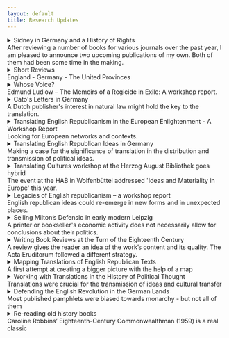 ```yaml
---
layout: default
title: Research Updates
---
```


<!-- Custom style sheet -->
<link rel="stylesheet" type="text/css" href="../style.css">

<details>
  <summary class="postTitle">Sidney in Germany and a History of Rights<br>
    <span class="postSubtitle">After reviewing a number of books for various journals over the past year, I am pleased to announce two upcoming publications of my own. Both of them had been some time in the making. </span>
  </summary>

The first is a chapter on "The reception of Algernon Sidney in the German Enlightenment" which started as a paper for a workshop on Sidney's political thought in Caen. Gilles Olivo (Caen), Christopher Hamel (Rouen) and Tom Ashby (then EUI, now Tokyo) had organised two workshops on Sidney at Rouen and Caen universities in France ahead of the 400th anniversary of the republican's birth in 2023. I attended the Caen workshop in November 2022 which engaged with the longer term impact of Sidney's ideas in England, France and Germany.

My own paper explored the German reception of Sidney's work from the publication of his 1683 Scaffold Speech to the translation of his *Discourses* (1698) at the time of the French Revolution. What is notable about this reception is that Sidney's radical ideas were successively moderated over the course of a century. While the Sidney of the Scaffold speech was still the republican hero and martyr dying for his defence of popular sovereignty, the rule of law and religious liberty, the Sidney of the German *Discourses* seemed like a different man. The two German editions from the 1790s by C.D. Erhard and L.H. Jakob had reframed Sidney’s ideas to counter French Revolutionary radicalism, emphasizing reform within monarchical structures. 

The key question I was asking myself was: Why did German legal scholars in the 1790s feel the need to have not one, but two German editions of Sidney's *Discourses*; and why had the *Discourses* not been translated earlier when it was arguably available and already well known in Germany both in French and in English? Or rather, given it was already well known through its circulation in English and French, why was it still considered necessary to provide a translation at all a century after the work's first publication?

My chapter argues that late eighteenth-century German legal scholars wanted to provide their own translation of Sidney, not simply to widen the audience of the *Discourses* in Germany, but precisely because Sidney had already developed a strong reputation as a radical and revolutionary, not least in neighbouring France. Concerned about his reputation and influence, German moderates therefore offered their own reading of Sidney as a counterbalance in an attempt to limit the damage.

**Political Exile and the Rights of Asylum**

The seecond chapter due out later this year deals with "The Rights of Asylum" in the sixteenth and seventeenth century and will be published as part of volume iii of *The Cambridge History of Rights*, edited by Andrew Fitzmaurice (QMUL) and Rachel Hammersley (Newcastle). This chapter started its life during the Covid-19 pandemic when I had just completed the manuscript of my *Republican Exiles* book and was still living in Berlin. It is therefore much more closely related to the subject matter of my previous monograph than to my current research. Nevertheless, it is another exercise in transnational European history, showing the various entanglements of political actors and their networks.

The chapter traces rights of asylum in early modern Europe. While the term 'refugee' had its origins in the mass exodus of religious fugitives from France in the sixteenth and seventeenth century, my chapter argues that the figure of the political refugee was becoming increasingly more important over the course of the seventeenth century as the English Civil Wars led to various waves of migration - first of royalists, then of republicans - to the Continent and further afield. My chapter also shows that while formal processes and structured provisions for the reception of refugees were few and far between, the seventeenth century played an important role for the development of rights of asylum both in theory and practice as emerging states had to negotiate and define the legal status of those on the move.

**


'The reception of Algernon Sidney in the German Enlightenment', in: Thomas Ashby and Christopher Hamel (eds), *Le Republicanisme d'Algernon Sidney* (Paris: Classiques Garnier, 2025 forthcoming), pp. 261-280.

'The Rights of Asylum', in: Andrew Fitzmaurice and Rachel Hammersley (eds), *The Cambridge History of Rights, Volume III: The Sixteenth and Seventeenth Centuries* (Cambridge: Cambridge University Press, 2025 forhcoming), pp. 558-582. [here](https://www.cambridge.org/core/books/cambridge-history-of-rights/795F8DE1C089E43E0FCCC5E928FCC96A)

25/06/2025

gm

</details>  

<details>
  <summary class="postTitle">Short Reviews<br>
    <span class="postSubtitle">England - Germany - The United Provinces</span>
  </summary>

*Part of the joy of starting a new research project is diving into new literature. As my interests have been shifting slowly from seventeenth-century England to Enlightenment Germany, my reading has become more eclectic, which is reflected in some of the reviews I have written over the course of the year.*

You can follow the link to access the full text:

**‘Markku Peltonen, The Political Thought of the English Free State, 1649-1653 (Cambridge: Cambridge University Press, 2023), 270pp. £75.00 (hardback) ISBN: 9781009212045’, History of Political Thought, 45:1 (2024), pp. 200-203.**
You can find the full text [here](https://www.ingentaconnect.com/contentone/imp/hpt/2024/00000045/00000001/art00008) 

‘Markku Peltonen’s starting point […] is the relative neglect of the ideas of the period from the regicide of Charles I to Oliver Cromwell’s expulsion of the Rump Parliament. It was during this time that England’s rulers abolished the office of kingship and the House of Lords and turned England into a ‘Commonwealth and Free State’. The prevailing historiography, Peltonen contends, has focused too much on the de-facto-arguments raised during the Engagement controversy in defence of the non-monarchical state which had emerged from the fallout of the Civil Wars, and not enough on contemporary anti-monarchism or even principled defences of the new republic for its own sake. Peltonen here refers to earlier scholars such as Perez Zagorin or Margaret Judson. His main target, however, is the highly influential work of Blair Worden, who has defined English republicanism largely as a post-facto phenomenon, arguing that the victorious Parliamentarians had first cut off the King’s head and only started to think about the precise form of the country’s government afterwards. In this line of thought, the new kingless state was generally not considered too popular, while any meaningful republican theories only emerged much later in response to the government of the Rump rather than in unison with it. 

Peltonen, in contrast, shows that already ‘in the early days of the free state… tremendous enthusiasm was both felt and shown for its establishment’, that ‘pamphleteers enthusiastically welcomed the establishment of the free state’ and ‘were ready to rush to its defence.’ (p. 3) His book ‘thus offers a reassessment of the political thought of the English free state and maps the terrain of what it was possible to think.’ (p. 3) In doing so, Peltonen ‘examines several central themes or dimensions of the political theory of the free state’. (p. 4) These include, for instance, the claim that the people were the ultimate source of all political power and that they had the right to change their government as they saw fit. […]’

**
 
**‘The hidden origins of the German Enlightenment. By Martin Mulsow (trans. H.C. Erik Midelfort). Pp. viii + 403 incl. 7 figs. Cambridge: Cambridge University Press, 2023. £100.00. 978 1 009 24115 1’, The Journal of Ecclesiastical History, 75:3 (2024), pp. 597-599.**
You can find the full text [here](https://www.cambridge.org/core/journals/journal-of-ecclesiastical-history/article/hidden-origins-of-the-german-enlightenment-by-martin-mulsow-trans-h-c-erik-midelfort-ideas-in-context-pp-viii-403-incl-7-figs-cambridgenew-york-cambridge-university-press-2023-100-978-1-009-24115-1/3E85613342377FE58DEB6E75E3A318E0) 

‘[This] is the second part of Martin Mulsow’s influential study Radikale Frühaufklärung in Deutschland, 1680-1720, 2 vols (Wallstein, 2018) in an English translation by H.C. Erik Midelford. Following on from Enlightenment Underground: Radical Germany, 1680-1720 (University of Virginia Press, 2015), Mulsow continues his exploration of heterodox ideas and their circulation in the German lands around the turn of the eighteenth century challenging and revising the long-established view of the German Enlightenment as a fundamentally moderate and cautious affair.

The book’s seven chapters are devoted to various scholarly discourses about the mortality of the soul, idolatry, atheism, natural law, Socinianism and the humanity of Moses and Jesus as founders of religion which frequently transgressed the boundaries of what could be said with impunity at the time, yet rarely had serious consequences for their proponents who developed their own strategies for avoiding the authorities. Among those strategies were the circulation of texts in manuscript or clandestine publications which could not be traced back to their sources because they appeared anonymously, were published abroad – mostly in the Netherlands - under false imprints or without any imprint at all. Others might involve presenting dangerous teachings in the form of “paradoxes” which juxtaposed opposing doctrines and leaving the reader or listener to derive their own conclusions or to “exercise a learned ignorance” or “docta ignorantia”. (pp. 258-9)

Each chapter follows the ideas to the environments from which they arose and in which they were discussed, leading the reader to the protestant university towns of central Germany, such as Halle, Jena, Helmstedt and Leipzig, to Frankfurt on the Oder, and to the eastern periphery of the country, where the control of the authorities could barely reach. As Mulsow emphasises, the bigger picture he draws thus goes beyond Halle as the centre of the German Enlightenment with Christian Thomasius as its protagonist, to include “a multitude of less well-known thinkers from various and unexpected locations in Germany” (p. 328), while also showing the “Europe-wide entanglements’ (p. 338) of these scholars.’

**

**‘David de Boer, The Early Modern Dutch Press in an Age of Religious Persecution: The Making of Humanitarianism (Oxford: Oxford University Press, 2023, 224pp, ISBN: 9780198876809)’, BMGN – Low Countries Historical Review, 140 (2025), Open Access.**
You can download a PDF [here](https://bmgn-lchr.nl/article/view/22325)

‘This book […] is a contribution to the growing literature on religious persecution and migration in early modern Europe […]. Unlike its predecessors, however, De Boer’s book does not focus so much on the refugees themselves, but on the way in which a relatively free Dutch press was employed by persecuted “religious minorities and their advocates” [across Europe] to appeal to a wider public in an attempt “to raise transnational solidarity” and, at times, to get foreign governments to intervene on their behalf (3). In doing so, De Boer argues, writers used an “inclusive language of compassion” which went beyond mere support for their own “oppressed brethren in the faith” (8), but instead employed a universalism which stressed the “common humanity” (5) of all victims of persecution.
  
In five chronological chapters the book covers a period from the mid-seventeenth to the mid-eighteenth century, addressing concrete events or instances of persecution and their media response, with each example adding to the argument in different ways: the massacre of the Waldensians in Piedmont in 1655 (Chapter 1), the persecution of the Huguenots in France both before (Chapter 2) and after the Revocation of the Edict of Nantes in 1685 (Chapter 3), the so-called War of the Camisards in Cévennes (Chapter 4), and finally the so-called Bloodbath of Torún and the expulsion of the Jews from Prague in 1754 (Chapter 5). 

De Boer’s argument is ambitious attempting to construct a bridge between an age of persecution and an age of Enlightenment in which confessional conflicts were still present and clearly visible, but in which it became possible also for those advocating compassion to draw on more universal arguments for reason, justice, humanity and the rule of law which transcended their own confessional identities.’

12/11/2024, updated 27/02/2025

gm

</details>  

<details>
  <summary class="postTitle">Whose Voice?<br>
    <span class="postSubtitle">Edmund Ludlow – The Memoirs of a Regicide in Exile: A workshop report.</span>
  </summary>

*The text known as The Memoirs of Edmund Ludlow was long considered an authentic account of the English Revolution - until Blair Worden discovered Ludlow’s manuscript and recovered the regicide’s real voice. At a workshop in Newcastle we discussed the feasibility of a complete edition of this manuscript.*

The ‘Voyce from the Watch Tower’ is a fascinating text with many layers – a text the republican Edmund Ludlow (1617-1692) wrote during his time abroad in Switzerland after the Restoration of the Stuart monarchy in England when he and his fellow regicides had to flee the country to save their lives. 

A first edition of Ludlow’s text was published in 1698-99 as *The Memoirs of Edmund Ludlow* with a false Vevey imprint, and other editions followed before Charles Harding Firth in the late 19th century brought out his modern edition which has been used widely as a source for the history of the English Civil War and its aftermath.

Firth was for a long time the authoritative text of Ludlow until Blair Worden in the 1970s discovered the manuscript – or what has survived of it - and with his selective Camden edition of 1978 drew our attention to the fact that the published text which had become known as the ‘*Memoirs*’ was not quite what we thought it was. 

At a workshop taking place at Newcastle University and online on 2 July we had the chance to hear Blair talk about his spectacular discovery and the way in which it has changed our perception of Ludlow. We also discussed the possibility of producing a complete edition of the surviving part of the manuscript which Rachel Hammersley, Vivienne Larminie and I have been hoping to do for some time.

**Original text heavily edited for publication**

Much of the original text, Worden found, had been rather significantly streamlined and reshaped, or ‘polited’, by its first editor John Toland (1670-1722) to fit a late seventeenth-century Whig agenda which employed a mid-century republican for the argument against standing armies. 

What lay underneath was a much less structured manuscript steeped in a puritan millenarian language depicting the English regicides as persecuted witnesses of Christ in a struggle for true religion. The real Ludlow was a radical who objected to monarchy on religious grounds and whose politics were subject to and guided by his faith.

Not even the title ‘Memoirs’ was Ludlow’s own, nor would the term have been used by his contemporaries. The genre was more commonly referred to as ‘life writing’, while Ludlow himself had chosen the title ‘A Voyce from the Watch Tower’ for his work. 

**Ludlow drawing on the Old Testament**

This is likely a reference to the Old Testament Book of Isaiah, 21: 8 (chapter 21, verse 8), where it says, ‘My lord, I stand continually upon the watch tower in the daytime, and I am set in my ward whole nights’; or to the Book of Habakkuk, 2.1: ‘I will stand upon my watch, and set me upon the tower, and will look and see what he would say unto me, and what I shall answer to him that rebuketh me.’ (Geneva Bible). 

Both emphasize the necessity of the faithful to be prepared for the coming of the Lord – a central theme of Ludlow’s life writing. Or, as Ludlow put it, ‘being on our Watch Tower, and living by faith, we may see our duty so plainly, that when the Lord’s tyme is come we may up and be doing, and the Lord may appear to be with us and to owne us’. 

He saw himself very much as the watchman waiting for signs from God ‘to know when to goe forward and when to stand still, that by making hast we may not strengthen the hand of the enemy, nor by standing still neglect the opportunity he puts in our hands’. 

Whatever we want to call Ludlow’s MS, it mixes the past and the present, the personal and the political. It relates personal experience to wider historical events and shows the individual, Ludlow, interacting with his surroundings. 

**Ludlow as a European**

I very much agree with Worden’s view of Ludlow. But what fascinates me the most about this English regicide is his period in Swiss exile because it shows so clearly the many ways in which English puritans and republicans were connected to continental European protestants like Huguenots, Pietists and Labadists and how these transnational networks helped them to survive when they had to flee England after the Restoration. 

My fascination is shared by Vivienne, who works on Anglo-Swiss relations and Huguenot history among others and outlined some of the connections forged by Ludlow with Switzerland via his radical religious circles in England, including the French congregation in Westminster. It was primarily those connections that facilitated Ludlow’s exile first in Geneva and later in Lausanne and Vevey in the Pays de Vaud.

Jason Peacey’s paper meanwhile focused on the regicides who had fled to the United Provinces and who were likewise protected primarily as religious refugees. However, Jason also highlighted the difficulties the exiles faced in the United Provinces because the English government was keen to see them extradited and the Dutch authorities were theoretically obliged to follow suit under the terms of the Treaty of Breda (1667) which had concluded the Second Anglo-Dutch War.

**Versions of Ludlow’s text and intertextuality**

Ted Vallance’s paper returned to the text itself – in particular the differences between Ludlow’s manuscript and Toland’s edition of it. While in Ludlow’s ‘Voyce’, the English regicides executed in 1660 had died like ‘martyrs’, he argued, in the Memoirs they died like ‘Romans’. On the regicide itself, however, Toland might not have followed Ludlow’s original account at all but instead invented his own version of events.

Another rather creative rendering was the adaptation of the 1698/99 Memoirs by the French historian François Guizot, as Claire Gheeraert-Graffeuille showed. Guizot’s text was also significant because he used his translation as the basis for his history of the English Revolution which was in turn translated into English in 1851.

The final paper by Verônica Calsoni Lima then turned to Ludlow’s own sources and his 1663 publication of the French translation of the regicides’ Speeches and Prayers (1660). Ludlow complains in the ‘Voyce’ that the Yverdon printer who was commissioned to produce the pamphlet had added material from various gazettes without his consent. 

However, Verônica showed that Ludlow likely used the very same sources for his own account of the regicides John Barkstead, Miles Corbet and John Okey and for the trial of Henry Vane – all of which originated with an underground network of radical confederates in London, including Thomas Brewster and Giles Calvert.

**What next?**

The workshop, I think, gave a good flavour of the richness of Ludlow’s text and the many ways in which it can be read – as a history of the English Civil War, an example of life writing, and a narrative of persecution and exile which connects the British Isles and continental Europe in more ways than one.

The participants very much agreed that a complete edition of the manuscript would be desirable, but much of the discussion hinged on whether such an edition should be digital or printed and what level of annotation might be required to follow not only Ludlow’s English Civil War trajectory but also enable us to locate him in his wider European context. 

One way of connecting to this context was presented by Ina Habermann from the University of Basel with her SwissBritNew project which focuses on Anglo-Swiss relations in the seventeenth and eighteenth century and which might be able to accommodate Ludlow’s ‘Voyce’ as well. 

The workshop clearly got us all thinking – so watch this space!

gm

05/07/2024

</details>

<details>
  <summary class="postTitle">Cato's Letters in Germany<br>
    <span class="postSubtitle">A Dutch publisher's interest in natural law might hold the key to the translation.</span>
  </summary>

For the past couple of months I have been working on the German translation of *Cato’s Letters* into German. The Letters, written by the radical Whig journalists John Trenchard and Thomas Gordon, had initially appeared as columns in the *London Journal* and in the *British Journal* in response to the South Sea Bubble of 1720 – the crisis of the British South Sea Company which had triggered the first global financial crisis and ruined many investors. Trenchard and Gordon used the pseudonym of Cato, an enemy of the tyrant Julius Caesar, to criticise government ministers for their role in the crisis. As time went on, however, the two continued their popular column to attack political corruption more broadly, while also promoting their own version of a virtuous liberal republicanism or ‘monarchical republic’.

The letters were intended early on to provide more general lessons in good governance. So it is hardly surprising that they were subsequently gathered together and published in book form. The first complete edition of letters was published in London in 1723-24, with at least another five English editions to follow. The first complete continental edition I managed to locate was a Dutch version published by Johannes Halfman in Alkmaar in 1752-54, quickly followed by a German edition in 1756-57.

**English - Dutch - German**

The trajectory was by no means unusual. Many English texts found their way into Germany via the Netherlands during the eighteenth century, both because the Netherlands remained Europe’s major publishing hub, but also because Dutch and German were easily mutually understandable and it was often easier for a German native speaker to translate a work from the Dutch than from the English, or at least to draw on the Dutch text for help, even if the original English text was used.

The translation was initiated by a Leiden-based Dutch bookseller who himself was an interesting transnational figure: Elie Luzac (1721-1791) was the descendant of Huguenot refugees and had just been appointed as the university bookseller in the German city of Göttingen. He commissioned the Leipzig theology professor Johann Gottfried Gellius (1732-1781) for the task and published the four-volume edition in collaboration with the Leipzig publishing house of Breitkopf and Son because he did not have his own printing press in Germany.

**The key might be in natural law**

It is not obvious however why Luzac would have embarked on this costly undertaking. Trenchard and Gordon were not (yet) widely known in Germany, and we can hardly claim that there was an obvious demand for their work to be published. It is more likely that it was a pet project for Luzac who was also a jurist and political author in his own right and might have seen something in *Cato’s Letters* he considered worth sharing with the world. One of the key indicators might have been his lifelong interest in natural law and constitutional government. He clearly had an interest in the political thought of John Locke as well as in the natural law thinking of Christian Wolff, and he might have thought the *Letters* would speak to a German audience.

At first sight, it would seem that Luzac was wrong. The critics were rather harsh on the translation. While Trenchard and Gordon’s ideas about civil and religious liberty, political virtue and free speech might have been useful and praiseworthy, they were only true for England, but could hardly be applied to Germany, they argued. Most critics might have found some useful lessons in them, but none of them could muster quite as much enthusiasm for Cato as the anglophile Johann Christoph Gottsched (1700-1766), who praised the *Letters* for what they might teach political decisionmakers in the German lands. Only much later, it seems, were *Cato’s Letters* fully appreciated in Germany. But you will hear more about this from me anon.

gm

24/01/2024

</details>

<details>
  <summary class="postTitle">Translating English Republicanism in the European Enlightenment - A Workshop Report <br>
    <span class="postSubtitle">Looking for European networks and contexts.</span>
  </summary>

While the focus of my current research is broadly on the reception of political thought from the English republican and Commonwealth tradition in Germany, it is clear that this research only makes sense in a wider European context, not least because the German reception depended on what was going on elsewhere. Since only few Germans were able to access and read English texts in the original, most readers would have gained their knowledge of English republican ideas either via translations or via reviews in learned journals. Other forms of second- or third-hand reception might have involved encyclopaedia entries or footnote references and annotations in historical, legal or political works or even references in drama and fictional literature. In any case, the paths by which English republican ideas reached different audiences across Europe was anything but direct. They involved a variety of acts of translation and mediation across a number of different languages in a variety of contexts. The participants of my recent workshop, ‘Translating English Republicanism in the European Enlightenment’, at Newcastle University on 22 June grappled with some of these processes in their papers.

As I have indicated in previous blog posts, the translation of English republican works from the Civil War period and its aftermath was slow and patchy, not least because of the radical content of works by John Milton, Marchamont Nedham, James Harrington, Edmund Ludlow and Algernon Sidney. While Milton’s De Populo Anglicano Defensio (1651), published in justification of the regicide, was widely available in Latin, the first full published German translation of any of his political works was the 1851 edition of his Areopagitica published by Richard Roepell in Berlin. Nedham’s True State of the Case of the Commonwealth (1653) was published in German translation in the Old Swiss Confederacy in 1657, while Ludlow initiated a French translation of the regicides’ Speeches and Prayers (1660) into French published in 1663 before a first German translation appeared in Frankfurt a year later. Sidney’s posthumously published Discourses concerning Government (1698) meanwhile first appeared in German almost a century after its first publication.

**Locke in Germany**

Compared to that, John Locke’s Two Treatises of Government (1689) fared better, with the first German edition coming out barely thirty years after its original publication. The composite title of the German edition, Le gouvernement civil, Oder die Kunst, wohl zu regieren (1718) shows the path the work had taken via France. The first part of the title reflects the fact that French was still the European lingua franca, as Felix Waldmann pointed out in his presentation, while the author also featured on its title page as ‘Jean Lock’. The fact that only the second of the Two Treatises was published, however, might also be witness to the fact that the translator or the publisher saw the text as relevant beyond England, as Waldmann noted. By dropping Locke’s entire refutation of Sir Robert Filmer’s Patriarcha, the text became detached from its narrow English context, with its original purpose no longer obvious. Its concerns also shifted in the German translation with a certain hesitancy to invoke resistance to the ruler on religious grounds.

**Paine in France and Germany**

While the translation of Locke’s Two Treatises facilitated an abstraction and generalization of his ideas, Thomas Paine’s Rights of Man (1791), some seven decades later, was translated with a rather concrete purpose in mind – to promote the ideas of the French Revolution and bring republicanism to Germany. The translation, published in Berlin as Die Rechte des Menschen (1792), had been initiated by George Forster, although the actual work was done by his collaborator Meta Forkel who had a track record of radical translations and was arrested and temporarily imprisoned for her connection to members of the Jacobin Club in Mainz. In Forkel’s letters to the publisher Voß, we can see that the translation of Paine was a matter close to her heart and a work of conviction, as Elias Buchetmann showed in his presentation. On top of a faithful translation of the original text, the German edition also offered an original preface to the text by Forster as well as a translation of the French Constitution of 1791. The preface made the work acceptable to a German audience, while the work as a whole also offered moderate criticism of German politics and the constitution.

While Paine’s work was embraced by radicals in Germany, however, the political agitator himself missed his opportunity to generate any real political change, Thomas Munck suggested in his paper on ‘Paine in France’. For, ironically, Paine’s lack of French meant that he was not able to fully participate in the Convention of which he was a member. The Convention was a serious location for political debate, Munck argued, while Paine himself hardly ever spoke. So Paine might have been ‘wasting his time in Paris’. Munck also questioned the impact of his work, as only relatively few editions and reprints of Paine’s Rights of Man existed or have survived, while also pointing out that readers get little sense of what Paine might have meant by ‘republican’ or how he imagined a republic could work.

**The Importance of Networks**

Both Ariel Hessayon and Ann Thomson meanwhile highlighted the importance of networks for the translation and distribution of republican and heterodox works in England and on the Continent. Hessayon in particular emphasized the reciprocity and exchange of ideas across borders, as translations travelled in both directions with works from the Continent reaching England through radical networks, in particular during the English Civil War period, while English republican works were also translated into a number of European languages. As a case study, Hessayon used a manuscript translation into Dutch of The New Law of Righteousness (1649) by the Digger leader Gerrard Winstanley which he located in the library catalogue of Petrus Serrarius (1600-1669), a minister and multi-lingual son of a Walloon merchant. Given that Serrarius owned other works by Winstanley and might have sympathized with his ideas, Hessayon thinks it is likely that Serrarius himself was the translator, while the Quaker Benjamin Furly (1636-1714) could be another likely candidate. The intended audience for ‘Nieuwe Wet der Gerechtigheyt’, meanwhile, remains unclear, nor do we know whether it would have circulated through scribal publication or was intended for print.

Thomson’s talk meanwhile focused on Huguenot publishing networks whose focus was on religion. However, Thomson warned against seeing Huguenots as a homogenous group or making assumptions about their aims. While Huguenots authors and publishers might have shared a criticism of priestcraft, of Catholics, of Anglicans and even of Presbyterians, the extent of their heterodoxy or irreligion was not always obvious. The scholar, translator and mediator Pierre Des Maizeaux, who modelled himself on Pierre Bayle and whose correspondence is a key source on Huguenot networks, for instance, might have been a Deist, although the evidence is inconclusive. He was, however, interested in promoting toleration as well as a more open Christianity in general, including the work of the eirenicist and anti-dogmatic Church of England theologian William Chillingworth.

**Radical Whigs**

My own paper too dealt with the work of a Huguenot publisher, Elie Luzac, who commissioned a translation of John Trenchard and Thomas Gordon’s Cato’s Letters (1723/4) into German. Known as a jurist and conservative enlightened thinker in his own right, Luzac’s motivation might have been an admiration of the English constitution, while reviewers and critics of the translation by the theologian Johann Gottfried Gellius asked themselves to what extent such a work might have been applicable to a German constitutional context at all. The general consensus was that Cato’s ideas about natural law, political liberty and government accountability might have been alien to Germans and disagreed with German legal principles, but that more general lessons could still be learnt from the Letters. Only one reviewer, likely Johann Christoph Gottsched, meanwhile saw more in the work of Trenchard and Gordon, convinced that the constitutions of Britain and Germany resembled each other more closely than most critics were willing to acknowledge and that any pretences to absolute rule by the emperor or the princes were therefore invalid.

![Title page of Cato's Letters in German](../assets/Catos_Briefe_copy.jpg)

Staying with the theme of radical Whig or Commonwealth authors, Christopher Hamel focused on a review of Thomas Gordon’s Political Discourses on Tacitus in the Bibliothèque Britannique (1733) and the spread of English republican ideas in eighteenth-century France, countering the assumption that a genuine republican discourse only arrived in France with the Revolution in the last decade of the century. Hamel’s emphasis was in particular on concepts of natural and individual rights, ‘which are usually, but wrongly, associated exclusively with liberalism’, but could already be found in English republican thought from the Civil War, not least in the thought of Milton and Sidney, as well as in later authors such as Trenchard and Gordon. While the reviewer in the Bibliothèque Britannique discussed rather radical ideas on political liberty and resistance to established authority, however, the review genre and the neutrality policy of the journal allowed him to absolve himself of any political partisanship. 

**Sidney and Harrington in Italy and France**

Tom Ashby discussed the reception of Algernon Sidney’s Discourses in Italy, highlighting the fact that the work was translated into Italian relatively late. First published in English in 1698 and translated into French soon after in 1702, a full Italian version of the text was not published until 1962, when Sidney’s ideas benefited from a post-WW2 resurgence of interest in English republicanism. However, Sidney’s ideas were known second hand, for instance through Jean Barbeyrac’s French translation of Samuel Pufendorf’s De jure naturae et gentium (1672) which has extensive footnote references to Sidney. The work was later also translated into Italian by Giambattista Almici, who reproduced both Barbeyrac’s and Pufendorf’s footnotes. Through publications like these, Sidney entered into the canon of natural law and often came to be grouped with thinkers such as Jean Jacques Rousseau and to a lesser extent with Locke. In fact, for a long time, Sidney was more prominent in natural law literature than the latter.

Like Sidney’s work in Italy, James Harrington’s work was known in France long before a full translation of any of his writings became available, as Myriam-Isabelle Ducrocq showed in here concluding paper on ‘The journey of Harrington’s ideas in eighteenth-century France’. Echoing the observations of several of the other speakers, Ducrocq highlighted the crucial importance both of review journals and of the partial translations of texts which could sometimes be found in them. Notably, she mentioned Jacques Bernard, who first adapted Harrington’s ideas for a French audience in the Nouvelles de la République des Lettres at the turn of the eighteenth century. Harrington’s ideas, meanwhile, could also be found in French translations of David Hume’s Essays in the 1750s and 1760s. While Harrington’s works were not translated until the French Revolution, they had been known in France long before. 

Overall, I think the workshop demonstrated once again how crucial translations were for the transmission of ideas in early modern and Enlightenment Europe and that the study of translation deserves a more prominent place both in the History of Scholarship and in Intellectual History more broadly.

29/06/2023

gm
  
</details>

<details>
  <summary class="postTitle">Translating English Republican Ideas in Germany <br>
    <span class="postSubtitle">Making a case for the significance of translation in the distribution and transmission of political ideas.</span>
  </summary>
  
As I am returning to my research project after a pandemic-induced break, it is time to renew my case for the significance of translation in the distribution and transmission of political ideas in early modern and Enlightenment Europe. I will do so with some notes I made for my paper at this year’s ISIH conference in Venice. 

The translation history of English republican works and ideas in Germany, as we know by now, is far from straightforward. While the legacy of English republicanism in the British colonies in America and its traces in the Declaration of Independence and in the American Constitution have been relatively well explored, and significant work has also been done on the reception of English and American ideas in the context of the French Revolution, the impact of English republican thought in Germany has been comparatively neglected. This is at least partly due to the assumption that Germany went down a separate path, or *Sonderweg* - often used to explain the rise of national socialism in the twentieth century - which sees the Enlightenment in Germany as largely unpolitical and the country lacking the degree of civic consciousness that characterized early modern England or France.

Germany never had a comparable Revolution to remove monarchical and feudal structures – despite the wave of liberal and democratic movements before 1848 - and found its national unity and identity relatively late. And when it did, it was largely in reaction to events in France and to the Napoleonic wars that followed the Revolution. Germany could thus be seen as rather conservative and anti-revolutionary with an intellectual culture that rejected radical political and constitutional change. If political thinkers praised England it was usually for the Glorious Revolution of 1689 to promote moderate reform over the radical destruction and renewal seen in late eighteenth-century France.

The moderate and conservative nature of the German Enlightenment, however, has more recently been questioned by scholars such as Martin Mulsow, who has detected an underlying radicalism among German intellectuals, in particular through the engagement with heterodox religious views which had been circulating among groups of radical thinkers, in particular English republicans and French Huguenots, in the Netherlands and travelled from there into the protestant North of Germany. Nevertheless, Mulsow does not think that the political ideas of those radical circles, notably English republican ideas, had any impact in Germany, while Diethelm Klippel has stated his surprise at the fact that eighteenth-century German readers should have been at all familiar with an English republican author like Algernon Sidney, who was translated into German in the wake of the French Revolution. But English republican authors might have been less obscure in Germany than we think.

**Translations and known editions** 

Between the mid-seventeenth and the late eighteenth century, we find, for instance, German-language translations of Marchamont Nedham’s *A true state of the case of the Commonwealth of England stated* (1654/1657), of Algernon Sidney’s *Very copy of a paper delivered to the sheriffs, upon the scaffold on Tower-hill* (1683/4) and of his *Discourses concerning government* (1698/1793), of Robert Molesworth’s *Account of Denmark* (1694/5), of John Toland’s *Anglia Libera* (1701), of John Locke’s *Second Treatise of Government* (1690/1718) and of Catharine Macaulay’s *History of England* (1763/1779). Some of these works, such as the translations of Sidney’s *Last Paper* and Molesworth’s *Account of Denmark* were published either under a false imprint or without publication details altogether.

**Works circulating in other languages**

Not all works had to be translated. Milton’s *Defensio de Populo Anglicano* (1651), for instance, had been purposefully circulated on the Continent in Latin to justify the regicide and the establishment of the English Commonwealth to a wider European audience. Some English republican works also circulated in Dutch (such as Sidney’s Scaffold Paper) or in French (such as Edmund Ludlow’s *Memoirs* (1699) and Sidney’s *Discourses* (1702)), and German translations might have been made via those bridging languages. The reception history of English republican ideas in Germany was therefore a multilingual one, influenced by the country’s geographical location in Central Europe, the variety of languages spoken and understood, and the workings of the European book trade with notable publishing centres in the nearby Netherlands. Despite those examples of works circulating in Germany, full translations of English republican texts into German were indeed few and far between, which is among others due to censorship legislation which prohibited the production, dissemination and consumption of works which could either upset the religious equilibrium or destabilise the political order. 

Nevertheless, from the later seventeenth-century onwards, educated German readers could learn about English republican authors and their ideas of popular sovereignty, the rule of law and religious liberty also through learned journals which provided reviews that often were little more than summary translations of the works discussed, and sometimes also translated extracts of those works verbatim. These summary translations and partial translations not only introduced English republican authors to a German audience, but also shaped their reputation and their legacy to a significant extent. One of the period’s most influential scholarly journals publishing such summary translations was the Latin *Acta Eruditorum*, which I have discussed here before.

**English republican works in the Acta Eruditorum** 

The *Acta*, edited by Otto Mencke in Leipzig from 1682 and published in Latin for a European audience, was the first comprehensive review journal on German territory covering a wide range of disciplines. While professing to focus primarily on natural philosophy, the journal, published in a traditionally protestant part of Germany, also had a special interest in theology, usually representing an orthodox Lutheran point of view. Trailing through the late seventeenth and early eighteenth-century volumes of the *Acta* to see how English republican and Commonwealth authors might have been read in Germany, we find summary reviews of the works of John Milton, James Harrington, Edmund Ludlow, Algernon Sidney, John Locke, Walter Moyle and of John Toland himself. Not all of those works were political in the narrow sense. They included Milton’s *Poetical Works*, while the original tracts by Locke and Toland for the most part belonged to the debate about the Trinity and rational religion raging at the turn of the eighteenth century and beyond. 

![Title page of the Acta Eruditorum](../assets/Title_Acta_Eruditorum.png)
  
The reception of English republican ideas went hand in hand with this religious debate and was at times overshadowed by it, but it might also help to explain how and why English republican works were read in Germany in the first place. The works we find reviewed here were fairly radical to say the least. They were written by regicides, defenders of the regicide, promoters of rebellion against unjust rulers as well as authors questioning traditional Christian teaching.

Yet, there was very little critical commentary on any work. This was due both to the *Acta*’s editorial policy, which was very cautious about religious tracts and explicitly excluded works ‘which attempted to undermine established authority’ and, I suspect, to the contemporary censorship legislation which would have influenced this policy. The *Acta*’s policy of neutrality was also intended to avoid scholarly disputes being fought out within its reviews. Its purpose was first of all to acquaint a broad scholarly audience of the content of recently published books from across Europe. Hence, the journal’s reviewers produced – often rather lengthy – summaries of the works they had been sent.

In their contributions we can see how reviewers for the *Acta* navigated their way carefully between moderate and radical ideas, presenting themselves as moderate on the surface while still reviewing, and in part reproducing, translating and paraphrasing, radical texts. Politically sensitive texts were thus reviewed with a critical distance, but they were still being reviewed and their ideas repeated and reproduced in the process. Thus, what Martin Mulsow has observed with regard to religious ideas might also hold true to some extent for political ideas: among the visible layer of moderate Enlightenment, there was always potential for more radical thought just below the surface.

**The Reviews**

Notably, among the English republican and Commonwealth works reviewed in the *Acta* around the turn of the eighteenth century were three works originally edited or re-edited by Irish Whig and freethinker John Toland in collaboration with the English bookseller John Darby. These were Ludlow’s *Memoirs* (1699), the *Works* (1701) of James Harrington, and Sidney’s *Discourses* (1702). Two of them, the *Memoirs* and the *Discourses* were reviewed in their French translation, not least because it was hard to come by reviewers able both to read English and also write in¬ Latin, as Mencke complained in a letter to Gottfried Wilhelm Leibniz who supported and regularly contributed to the journal. Further reviews included Toland’s own *Life of Milton* (1699) and the *Works* (1726) of Walter Moyle edited after Toland’s death by Thomas Sergeant, but equally published by Darby. Most of the works were reviewed within a year of their publication.

All of these republican and Commonwealth works were reviewed in a relatively neutral way with a critical distance which suggested that a review should not be considered as an endorsement of the author’s opinions. Yet, what matters is that the reviews were published at all and, through relating the content of the works in question, repeated the political positions of English republicans and even regicides for everyone – at least everyone with a decent knowledge of Latin – to read. The purpose of the reviews is therefore ambiguous, with the authors both spreading English republican ideas while at the same time distancing themselves from them. In what follows, I would like to use the example of a review of Toland’s *Life of Milton* by Johann Burckhardt Mencke, the journal editor’s son, to show the extent to which the Latin reviews were also a translation exercise. The most interesting part is the introductory section, which is essentially a disclaimer in which the reviewer officially distances himself from the content of the work he discusses, albeit not because of Milton’s, but because of Toland’s reputation.

**The Review of Toland’s Life of Milton as a Summary Translation** 

Introducing the book, Mencke junior notes that Toland’s *Life of Milton* had almost not been accepted for review because of its author’s reputation as a Socinian and Monarchomach, whose infamous tract *Christianity not mysterious* (1696) had only recently been burnt by the Irish Parliament. Already with ‘his first major publication’, as Justin Champion has pointed out, Toland had managed to antagonise many orthodox Christians and clergymen by asserting ‘that all fundamental doctrine was accessible to human reason unaided by the Church.’ And his reputation of heterodoxy had spread also to the Continent, where many joined into the debate about his work. After some deliberation, however, Mencke goes on, it had been decided to publish the review of Milton’s *Life* anyway, because none of Toland’s heterodox views appeared in the present work – disregarding, of course, his ‘defence of liberty and the critique of priestcraft’ - and because it had always been editorial policy to review books and their historical arguments without regard to their authors. 
  
![Title of Toland's Life of Milton in the Acta Eruditorum](../assets/Life_of_Milton_rev.png)  

Text and review correspond particularly closely in the earlier event-based part of the text, which is heavily focused on Milton’s early life, education and travels and his acquaintance with foreign scholars. The passages in which Toland discusses Milton’s works, in contrast, are more condensed, naming the works published at particular stages of his life with a brief description, but leaving out much of the detailed context and commentary added by Toland. 
This suggests that the main purpose of Mencke’s review might have been to establish some ‘key facts’ about Milton and offer a catalogue or bibliography of his published works, but not to provide any deeper analysis that could be considered partial in any way. 

Some passages of Toland’s text are translated almost verbatim, though leaving out some of the detail, such as an early section talking about Milton’s early life, his precociousness, and his failing eyesight as well as his time as a student at Cambridge and his knack for poetry, which he showed by translating the psalms into verse. A similar approach is used summarising the sections on Milton’s Grand Tour, during which he met Hugo Grotius in Paris, or talking about Milton’s return to London and his work as a tutor. The relevant information is copied out and translated. 

It gets more interesting, when we get to the passages dealing with Milton’s actual ideas and beliefs, as some caution was clearly in order, one would think. But Mencke still faithfully summarizes Milton’s main arguments. On the *Areopagitica* against pre-publication censorship, Mencke copies its exact purpose to show – despite strict censorship regulation in the German lands – that Milton had proven that the republics of Greece and Italy ‘never censur’d any but immoral, diffamatory, or atheistical Pieces.’ Mencke also faithfully reproduces the purpose of the *Tenure of Kings and Magistrates* written in justification of the regicide, which demonstrated, according to Toland, ‘that such as had the Power might call a Tyrant to account for his Maladministration, and after due Conviction to depose or put him to death.’ 

Only with respect to the *Defensio Pro Populo Anglicano* (1651), the official defence of the regicide, which had been banned in Germany at the time, Mencke obviously thinks it advisable to add explicitly that it was a pamphlet ‘pro mala quidem causa, sed elegantissima’ – a pamphlet written for a bad cause, but in a most elegant manner. Here Mencke was repeating a well-known contemporary judgement of Milton which had probably originated with the Dutch scholar Nicolaus Heinsius and was commonly repeated to acknowledge Milton’s talent, while (publicly at least) rejecting his politics.

Longer passages of text also sometimes are summarised in ways which were more heavily condensed to extract the facts, but also deliberately vague on the politics. For instance, a several page long discussion of *Eikonoklastes* by Toland, accusing either Charles I of ‘Royal Plagiarism’ in his spiritual biography Eikon Basilike, or rather his chaplain of sinister ‘Priestcraft’ for publishing ‘stolen’ material in the King’s name, which Milton uncovered, was reduced to a sentence stating rather neutrally that the tract  ‘was attributed to the King, but … was in actual fact written by Gaudenius, the bishop of Exeter, which Milton was able to show in *Eikonoklastes*.’ Large anti-clerical sections were also missing, or rather not repeated in the review, possibly also to avoid controversy. Mencke also comments rather dismissively on Milton’s declining faith towards the end of his life, thus showing more distance to the subject than Toland, who had likely seen Milton as a kindred spirit.

Mencke’s earlier claim to focus entirely on the book’s content rather than its author, meanwhile, needs to be taken with a pinch of salt. For, further down in the same review, he points towards yet another Toland publication, deliberately drawing attention to other republican works one might want to read for comparison. Discussing Milton’s *Ready and easy way to establish a free commonwealth* (1659/60), Mencke repeats Toland’s view that Milton’s ‘model of a commonwealth’ was ‘inferior, in all respects, to Harrington’s *Oceana*’, and that the *Acta* was going to review Harrington’s *Works* with a life of the author soon. Far from avoiding Toland’s works because he was associated with heterodox religion, it seems that Toland’s notoriety rather helped to raise interest in and popularise his other publications, including his editions of English republican works. The *Acta* would go on to review both Toland’s edition of Harrington’s *Works* and the French translation of Sidney’s *Discourses* as well as Ludlow’s *Memoirs*.

**Traces of Toland’s Life of Milton as presented in the Acta** 

The *Acta* were more than a review journal, however. They also became an important source and reference work for later authors, and those gathering information on Milton and other English writers would refer back to the reviews and thus also to Toland. The translation effort made by the reviewers therefore had a lasting effect, and references to the review could, for instance, be found in later German Encyclopaedias or other works on Milton. While the review of Toland’s *Life of Milton* is only one example, it shows how learned German readers might handle, engage with and respond to English republican and Commonwealth ideas, even though these might not always have been comfortable encounters. The reviews in the *Acta* and the fact that quite radical content was published by an otherwise respectable, mainstream journal – albeit with some critical distance and health warnings - also hint that underneath the moderate and conservative German Enlightenment described in much of the secondary literature there was always potential for something more radical just under the surface. 

gm

27/10/2022, updated on 03/10/2022

</details>

<details>
  <summary class="postTitle">Translating Cultures workshop at the Herzog August Bibliothek goes hybrid <br>
    <span class="postSubtitle">The event at the HAB in Wolfenbüttel addressed 'Ideas and Materiality in Europe' this year.</span>
  </summary>

This year's 'Translating Culture' workshop (18-19 October) was unusual in many ways. Having postponed the event several times due to the ongoing Coronavirus pandemic, Thomas Munck and I eventually decided to run it as a hybrid event with the majority of participants on-site at the Herzog August Bibliothek in Wolfenbüttel and a smaller group joining the meeting remotely from home in the UK and in France. This was made possible by the excellent facilities at the HAB allowing on-site and remote participants to communicate freely. 
  
![Statue of Moses with a mask at Wolfenbüttel's main church Beatae Mariae Virginis](../assets/Moses1.jpg)    
  
The event on 'Ideas and Materiality, c1500-1800' kicked off on Monday morning with a brief welcome from the library’s director Peter Burschel and introductions by ourselves followed by three papers on Oriental scholarship in early modern Europe. 
  
In her paper, ‘Translating the Ottoman Empire: the ideological use of translations of works about the Ottomans’, Ann Thomson explored the different ways in which texts were transformed through translation, each significant amongst readers in raising awareness of the Ottoman world, but with different underlying intentions. Paul Rycaut’s *History of the Present State of the Ottoman Empire* (1668), published after the Restoration of the Stuarts, for instance, originally juxtaposed oriental despotism with the benevolent rule of Charles II to counter the claims of the dissenters. The 1670 French translation by Pierre Briot, meanwhile, adapted the work to French sensibilities, dropping both the references to England and the epistle to the reader, while another French rendering by the pastor Henri Despier showed a particular interest in the Muslim sects described by Rycaut and drew parallels between their situation and that of the Huguenots in France. Despier thus used a narrative about the Ottoman Empire and Islam to criticize the persecution of Huguenots on the eve of the Revocation of the Edict of Nantes. 

Similarly, James Porter’s *Observations on the Religion, Law, Government and Manners of the Turks* (1768) was translated into French by Claude François Bergier soon after it appeared and published in Paris in 1769. A new edition/ reprint appearing in Neuchâtel in 1770, however, added numerous footnotes opposing religious persecution, thus turning Porter’s work into a manifesto against Catholic intolerance in France.

Asaph Ben-Tov offered the case study of ‘Johann Camman Jr (1584-1649) and the Story of Joseph: A Brunswick lawyer reading the Koran’. Taking Camman as his starting point, Asaph demonstrated the extent to which amateur scholars in early modern Germany engaged with the ‘Turkish Bible’ not just for religious reasons but also out of sustained interest in both interlinear (literal) translation from Arabic and more culturally sensitive renditions. He also amassed a library of nearly ten thousand volumes, demonstrating his interest in scholarship and language learning. With his large library and transnational network of correspondents, Camman might have been a remarkable figure, but he was by no means a ‘lone wolf’ or ‘eccentric’. On the contrary, Asaph argued, Camman’s interest in Arabic was shared by many contemporaries inside and outside of the academic world.
  
![Asaph talking about Johann Camman](../assets/Asaph2.jpg)    

Luisa Simonutti reflected on ‘Translation and toleration: an abridged version of Doctrina Mahumet in Locke’s papers’. Taking as her starting point a manuscript kept among the papers of the seventeenth-century thinker John Locke, Luisa explored how the dialogue between the prophet and the rabbi might have come to Oxford and to what purpose it might have been used by Locke. She noted the importance of manuscript transmission (rather than print), but also recognised the questions of attribution and authorship associated with heavily annotated manuscript copies. In particular, she highlighted the way in which Islam features frequently in Locke’s writings on religious toleration and contributed to ideas about doctrinal unity. Contemporary interest in orientalism, she argued, went beyond an understanding of languages to an understanding of religion and cultures and also helped to contextualise the Christian Bible. Hence, works such as the *Doctrina Mahumet* were read by the likes of John Milton, John Locke as well as John Toland.

In the afternoon sessions, Thomas and I presented papers on the difficulties sometimes encountered in cultural translation and the politics behind a tract which had been written with several European translations already in mind. 

In his provocatively titled paper, 'Untranslatable, unsellable, unreadable? Obstacles, delays and failures in cultural translation in print in early modern Europe', Thomas posed the question why some works were translated widely in the early modern period while others were not. As an example, he used the case of John Milton, who was among the most popular and most controversial authors of the seventeenth century and yet his political writings (in contrast to *Paradise Lost*) were not as widely translated as might be expected. According to Munck, several things might have made a text ‘unstranslatable’, including a lack of high-quality dictionaries or simply a lack of skill on the part of a translator; differences in the conceptual framework of the original text and the target language; ideas which were too complex, unsuitable or simply too boring to warrant translation; or various forms of censorship or fear of persecution. Texts originally written in marginal languages or originating in the periphery of Europe were less likely to gain wider dissemination through translation.

My own paper engaged with ‘The language politics of John Toland’s *Anglia Libera* (1701)’ to explore the different purposes a political tract might have served in its original form and in translation and on the multiple audiences it might have addressed. Using the tract authored by the Irish Commonwealthman and freethinker Toland to convey the terms of the Act of Settlement to the Hanoverian Court, I showed the variations between the original English text and its German translation posing the question why the Court at Hanover might have wanted to suppress the translation, sale and distribution of this controversial work.

The first days’ panels were then followed by several shorter research updates from Rachel Hammersley, Laszlo Kontler and Myriam-Isabelle Ducrocq. Each provided updates on the research they had presented at the group's earlier workshops, and how it will feed into the planned edited volume of papers arising from this research group. 

Speaking remotely from Newcastle, Rachel updated the group on her new research project ‘Experiencing Political Texts’, which engages with the materiality of early modern texts and their contemporary reception as well as with means of conveying this materiality in the digital age. This research will be directly relevant to our edited volume of papers. Both Rachel and Myriam-Isabelle will be contributing chapters on the French reception of the seventeenth-century English republican James Harrington in Revolutionary France to the collection, with Hammersley focusing on ‘Beyond translation: the political uses of the works of James Harrington during the French Revolution’ and Ducrocq on ‘Translating Harrington in Thermidorian France: Henry's *Oeuvres politiques de Jacques Harrington, Ecuyer* (1795)’. 

Laszlo Kontler outlined the plans for his chapter on ‘Non-contemporaneous contemporaries: liberal reform by translating the (long) Enlightenment [Hungary in the early 19thC]’, which will require him to go through the archival deposits of a learned Hungarian journal in an attempt to understand the journal’s policies on the review and translation of contemporary and earlier Enlightenment works, and how far these policies were part of a top-down agenda or driven by individual writers.

The panels on Tuesday engaged with the translation of a range of works, both fictional and scientific, not just as case studies in their own right, but also as innovative ways of using print to explore the potential for change in early modern society.

Alessia Castagnino focused on scientific works with ‘The Italian reception of Nöel-Antoine Pluche’s *Spectacle de la Nature* through the lens of translations’. Pluche’s Spectacle, published in nine volumes between 1732 and 1742, was an eighteenth-century bestseller with 57 editions published in French and numerous translations into other European languages. It was written in the form of a dialogue between a noble student, his parents and his tutor, and didactic in nature, so it would become a popular teaching tool. Pluche’s Italian translators, Alessia argued, made his work even more easy to read, while the octavo format of the translation also made it inexpensive and aided its wide distribution. 

Amelia Mills offered a paper on ‘Translating the *Carte de Tendre*: the cultural transmission of a map of courtship from Madeleine de Scudéry’s French salons to Aphra Behn’s English readers’. This map had been intended as a guide for a potential suitor to the affections of a woman and offered different routes the suitor could take from ‘Nouvelle Amitié’ or friendship to tenderness. Considering Scudéry’s original map too prudish, however, later imitators adapted the map or produced their own with a greater focus on passion and love and more erotic destinations. In her *Poems upon Several Occasions; with A Voyage to the Island of Love* (1684), the English author and translator Aphra Behn, however, recovered Scudéry’s original idea of winning a woman’s affection through appealing to her intellect.

Mark Somos, Francesca Iurlaro, Edward Jones Corredera and Lara Muschel then took the workshop participants on a journey with ‘The yacht of Theseus: navigation and transmission with the 1633 *Mare liberum*’. The paper gave an overview of their worldwide census of extant copies of Hugo Grotius’ *Mare liberum*, including all known reprints and translations by 1650. This research will not only map the dissemination of this major work on international law, but also highlight how detailed bibliographical information can enhance our understanding of the material culture of early modern print, the complexities of different printings, and even the visual impact of each edition. 

In the final paper, Luc Borot explored ‘The manifold strategies of 17th-century translators: the case of Du Verdus as translator of Thomas Hobbes’. As an ardent admirer of Hobbes, the Gascon gentleman François Du Verdus aimed to translate his work into French. While he was successful in translating Hobbes’ *De Cive* from the Latin, however, he was forced to abandon his translation of Leviathan from the English because his linguistic skills were simply insufficient. Nevertheless, his correspondence with Hobbes about Leviathan, as Borot showed, is evidence of the close engagement of Du Verdus with the text itself and between author and translator. For Hobbes not only corresponded with Du Verdus about his translation efforts, but even sent corrected versions of chapters back to him. Borot outlined what Du Verdus' intentions might have been, in undertaking such an ambitious project.
  
![Ann Thomson in conversation with workshop participants](../assets/Ann_in_conversation3.jpg)    

**Programme**

**Day 1**

Welcome and Introduction: Thomas Munck (Glasgow, online) & Gaby Mahlberg (Newcastle, on site)

Panel 1:

Ann Thomson (Florence), ‘Translating the Ottoman Empire: the ideological use of translations of works about the Ottomans’

Asaph Ben-Tov (Erfurt), ‘Johann Camman Jr (1584-1649) and the Story of Joseph: A Brunswick lawyer reading the Koran’

Panel 2:

Luisa Simonutti (Milan), ‘Translation and toleration: an abridged version of *Doctrina Mahumet* in Locke’s papers’

Panel 3:

Thomas Munck (Glasgow), ‘Untranslatable, unsellable, unreadable? Obstacles, delays and failures in cultural translation in print in early modern Europe’

Gaby Mahlberg (Newcastle), ‘The language politics of John Toland’s *Anglia Libera* (1701)’

Roundtable I:
 
Updates on research ideas and projects by Rachel Hammersley, Myriam-Isabelle Ducrocq and Laszlo Kontler (and everybody).

**Day 2**

Panel 1:

Alessia Castagnino (Milan), ‘The Italian reception of Nöel-Antoine Pluche’s *Spectacle de la Nature* through the lens of translations’

Amelia Mills (Loughborough, online), ‘Translating the *Carte de Tendre*: the cultural transmission of a map of courtship from Madeleine de Scudéry’s French salons to Aphra Behn’s English readers’

Panel 2:

Luc Borot (Montpellier), ‘The manifold strategies of 17th-century translators: the case of Du Verdus as translator of Thomas Hobbes’

Mark Somos, Francesca Iurlaro (online), Edward Jones Corredera, and Lara Muschel (all Heidelberg), ‘The yacht of Theseus: navigation and transmission with the 1633 *Mare liberum*’

Panel 3: Roundtable with a focus on the planned edited volume 
  
The event was funded by the Thyssen Foundation and the HAB.  

gm
  
03/11/2021  

(An earlier version of this text was published here: https://translatingcultureseurope.wordpress.com/2021/10/23/workshop-report-18-19-october-2021/)
  
</details>   
  
<details>
  <summary class="postTitle">Legacies of English republicanism – a workshop report
<br>
    <span class="postSubtitle">English republican ideas could re-emerge in new forms and in unexpected places.
</span>
  </summary>
 
At our workshop on ‘Commonwealthmen & Women: The Legacy of English Republicanism in Britain and Europe’ at Newcastle University we walked in the footsteps of Caroline Robbins – and yet we did not. Where Robbins had traced the long-term legacies of English republican ideas in a Commonwealth tradition which crossed the Atlantic from Britain to the American colonies, we explored primarily their British and continental European afterlife.

The day went off to a good start with a paper by Esther van Raamsdonk (Warwick) on ‘John Milton in the United Provinces’, exploring the transnational reception of Milton’s work. The regicide of Charles I in England in 1649 was widely condemned across Europe, and the reaction in the United Provinces was no different, despite the country’s republican constitution. It was therefore less surprising than one might think that the King’s defence, the *Defensio Regia* (1649), was published in Amsterdam, albeit written by the Frenchman Claude Saumaise, better known by his Latin name as Claudius Salmasius. 

To this royalist tract, John Milton responded on behalf of the English Commonwealth with his famous *Pro Populo Anglicano Defensio* (1651), which contained not just a powerful defence of the English people and their actions but also a scathing attack on both the arguments and the character of Salmasius. Its reception meanwhile was ambiguous.
  
![The English republican writer John Milton](../assets/John_Milton.jpg)  

The Heinsius and Vossius families, for instance, as Esther van Raamsdonk showed, were delighted with Milton’s attack despite their rejection of the regicide. This was mainly due to their dislike of Salmasius as well as their admiration for Milton’s Latin skills. Like many other scholars of the European Republic of Letters, they discussed Milton’s tract favourably while distancing themselves from its content. The criticism of Milton’s argument and the fact that copies of his work had been burnt in Paris and Toulouse, meanwhile, helped to generate even more interest in the English republican and his writings and made him a household name.

My own paper on ‘John Toland, the *Acta Eruditorum* and the reception of English Republican Ideas in Early Modern Germany’ came to similar conclusions for the turn of the eighteenth century. Triggered by John Toland’s new editions of English republican works as well as by their editor’s notoriety as a religious controversialist, German scholars too discussed English republican ideas, while at the same time distancing themselves from anti-royal sentiments, regicide, rebellion or religious heterodoxy. 

![The author and editor John Toland](../assets/John_Toland.jpg)  
  
Reviews in scholarly journals such as the Latin *Acta Eruditorum* served as a safe place to engage relatively openly with English republican thought in the face of censorship, although their authors had to navigate their path carefully between repeating radical ideas while at the same time advocating moderation.

To what extent either English republican ideas and religious freethought or the ideas of the Dutch thinker Benedict de Spinoza influenced a ‘radical Enlightenment’ in Europe has been an ongoing debate among historians following either Margaret Jacob or Jonathan Israel. I never thought it had to be an either-or. Surely both English and Dutch radical ideas played an important role and would have been in dialogue with each other, although the late seventeenth and early eighteenth-century habit to call all religious heterodoxy Spinozism certainly does not help.

Thomas Munck’s paper on ‘Spinoza, English republicanism and the origins of visionary democracy: revisiting a long-running debate in the light of self-censored texts’ engaged with Israel’s claim about the broad influence of Spinoza and turned it on its head by asking whether or not Spinoza himself would have been familiar with English authors.

While Spinoza lived a relatively modest life and did not own much more than about a hundred books at the time of his death, as Thomas Munck (Glasgow) pointed out, he would still have had multiple opportunities to learn about the writings and ideas of his English contemporaries. He owned a copy of Thomas Hobbes’s *De Cive* and might well have known his *Leviathan*, not least because Spinoza knew the work’s Dutch translator. 

![The Dutch author Benedict de Spinoza](../assets/Benedict_de_Spinoza.jpg)

Spinoza was also friends with the De La Court brothers as well as with many dissenters and refugees from England, especially Quakers, and he had a number of correspondents in England through which he would have heard about important works. While he was unlikely to have read James Harrington’s *Oceana* or other English republican writings, he was likely aware of them through his circles. Overall, however, Spinoza considered the English overthrow of the monarchy as insincere and Oliver Cromwell’s rule as a quasi-Restoration – a false republicanism based on wrong foundations – while his own preference was for a commonwealth of well-educated citizens, a utopian democracy.

Joseph Hone (Newcastle) and Ashley Walsh (Cardiff) then turned to the Commonwealth tradition in England and Scotland which by the late seventeenth and early eighteenth century had come to focus increasingly on ancient constitutionalism. While the Commonwealth tradition is usually seen as a prose tradition, however, the English Lit scholar Joseph Hone drew our attention to the importance of poetry in radical thought at the turn of the eighteenth century with a paper on ‘John Tutchin and Commonwealth Poetics’.

Tutchin, he suspects, might have been the author of both a collection of rhymed fables entitled *Aesop at Amsterdam* (1698) as well as of *The Foreigners* (1700) associated with the radical printer John Darby, who was Toland’s collaborator in the republication of English republican texts. Tutchin’s poems had a distinctly republican flavour, celebrating freeborn subjects, disobedience and even rebellion to tyrants. In particular, Tutchin’s works contrasted slavishness with native English freedom and the spirit of Saxon liberty, as Joseph Hone showed, revealing English Commonwealthmen to be rather more nationalist and less cosmopolitan than often suggested. 

Ashley Walsh’s paper on ‘The Eighteenth-Century Standing Army Debate in Britain’ showed the significance of a citizen militia for both English and Scottish Commonwealthmen. Paired with martial and patriotic values, Saxonism flourished throughout the eighteenth century – and in republican thought. However, the enthusiasm for a citizen militia was rather greater among the English than the Scots overall, Walsh argued, as the commercial interest feared losing cheap labour to military service. Scotland eventually had a militia imposed on it against its will. 

The discussion on the two papers then focused on the question whether or not the Commonwealthmen’s admiration for England’s ancient constitution should be seen as nationalist or whether Saxonism too could be considered as transnational and European. The nativist, ethnic/ racialist mindset behind it is certainly open to various interpretations. While the English used to claim the ancient constitution all to themselves and considered themselves the only free people left in Europe, as Ashley Walsh pointed out, the terms ‘English’, ‘Saxon’ and ‘German’ were also often used interchangeably.

![The title pages of James Harrington's Oceana](../assets/Oceana_title_page.gif)

While citizenship for English republicans was closely bound up with military service, it was equally closely connected to landownership. James Harrington had observed in his *Oceana* (1656) that the political power in a country tended to follow the distribution of land. As a consequence of the redistribution of land in England the country’s monarchy and aristocracy had increasingly been losing power in favour of the lesser gentry and the commoners, so that Civil War had become inevitable in the mid-seventeenth century and England was naturally headed for a mixed government in which the popular element dominated. The democratisation of the country was thus tied to a redistribution of property.

Rachel Hammersley (Newcastle) explored this train of thought in her paper on ‘The Persistence of English Republicanism: Land and Citizenship, 1656-1900’. She argued that eighteenth- and nineteenth-century republicans had similar concerns to their predecessors and that republicanism and land reform were therefore closely related. 

In a pamphlet on *Liberty and Right* (1747), for instance, John Campbell had adopted Harrington’s rule on inheritance to limit property ownership and thus distribute land and political power more widely among a larger number of people. The English radical Thomas Spence, meanwhile, broke the link between land ownership and the vote when he argued for a redistribution of land, while Charles Bradlaugh also tied the ownership of land to a duty of cultivation.

While the previous speakers had engaged with the material basis of political power, Christopher Hamel (Rouen) shifted the focus to its intellectual foundations with his paper on ‘Liberty as self-government. Richard Price's republicanism’. While J.G.A. Pocock contrasts rights and virtue in his analysis of classical republicanism, Christopher Hamel stressed that the two concepts go together in the political thought of Richard Price, who in turn could draw on thinkers like Algernon Sidney, John Trenchard and Thomas Gordon.

Both papers were linked by the question of sources: while later republican and Commonwealth thinkers frequently lifted ideas from their seventeenth-century predecessors, they did not always reference their authorities. This might make us wonder to what extent it might have been either opportune or inopportune to be associated with political or religious radicalism to appeal to different audiences at different times.

![The historian Catharine Macaulay](../assets/Catharine_Macaulay.jpg)  

The two final presentations were both reports on ongoing projects. Max Skjönsberg (Liverpool) spoke about ‘Editing Catharine Macaulay's Political Writings’, while Allen Reddick (Zurich) presented his exploration of ‘The Hollis Collections in Europe’. Both projects are to an extent exercises in intellectual biography which attempt to reconstruct the mental worlds and motivations of two rather eccentric figures which in their own ways have shaped the English republican canon. 

A key problem with Macaulay, however, is to what extent we can describe her as either a republican or a commonwealthwoman at all, or whether another label might be more appropriate for someone who frequently quoted Tories or even Jacobites. Arguing that late eighteenth-century political debates could not be usefully divided into Whig or Tory, radical or moderate, Max Skjönsberg pointed out that members of Macaulay’s own circle called themselves rather ‘the friends of liberty’, while ‘patriot’ was also a term often used and appropriated by them. The term ‘patriot’ was associated with the country party and thus a set of principles which opposed the growth of the fiscal-military state and might fit better to describe a complex character like Macaulay.
  
![The cover of Edmund Ludlow's Memoirs from the Hollis collection in Bern.](../assets/Bern_Ludlow_cover.jpg)  

While the various authors discussed over the course of the workshop might not easily have fitted into a box, however, Thomas Hollis clearly saw connections between them which identified them as part of a wider Commonwealth tradition. Over the course of his life, he spent a considerable amount of time and money on commissioning new editions of English ‘liberty books’ and sending them into the world either in the hope that they would have a positive effect or simply to know they would be preserved. Hollis sent book donations containing the works of Milton, Sidney and Harrington to libraries in England and in the American colonies, but also to the universities of Leiden, Utrecht, Göttingen and Leipzig, to Catania, Palermo, Bern, Zürich or Malta.

As Allen Reddick pointed out, Hollis even sent books to countries in which few people could be expected to read or understand English. Sometimes, he accompanied his donations with Walton’s Latin-English dictionary or Samuel Johnson’s English dictionary, but he also used imagery and iconography. Everyone who has seen a Hollis volume, will easily recognise the gold embossed images of Britannia, the owl, the lyre or the liberty cap.

The striking vermillion red of many Hollis volumes, meanwhile, as well as the gold embossed images might have been influenced by Hollis’ own travels, in particular his trip to Germany, where he visited the famous Kunstkammer of Augustus the Strong in Dresden, which left a lasting impression on the art lover, as Allen Reddick explained. The fact that the Hollis volumes are instantly recognisable to any student of eighteenth-century political thought surely shows that the eccentric collector’s mission was not all in vain.
 
gm

22/09/2021
  
</details>  

<details>
  <summary class="postTitle">Selling Milton’s Defensio in early modern Leipzig<br>
    <span class="postSubtitle">A printer or bookseller's economic activity does not necessarily allow for conclusions about their politics.</span>
  </summary>
 
John Milton’s *Pro Populo Anglicano Defensio* (1651) was one of the most controversial publications of its time. It defended the trial and execution of Charles I carried out by the Rump Parliament on behalf of the English people. The regicide had sent shockwaves through Europe. The rebellion of a people against a monarch, who claimed his position by divine right, in the name of popular sovereignty overturned the established order and might set a dangerous precedent for other countries.

Milton’s *Defensio* was written in response to Claudius Salmasius’ *Defensio Regia pro Carolo I* (1649), which had made the case for the King and condemning the actions of his English subjects. But Milton’s text was also a powerful manifesto for popular sovereignty, the right of rebellion against tyrants and religious liberty.

Milton had written the pamphlet in Latin on behalf of the Commonwealth government, and numerous editions of it, most of them printed in the United Provinces, were distributed across the Continent. Public reactions to it were almost exclusively negative, and copies of the pamphlet were publicly burnt in Paris and Toulouse. Given how many copies still survive in libraries across Europe to this day, however, this public outrage must rather have increased than diminished interest in the work, so much so that booksellers might have seen good business in stocking it.

My most recent research trip took me to the City Archive in Leipzig, which holds censorship documents relating to the case of the bookseller Tobias Riese, who was caught selling copies of Milton’s *Defensio* ahead of the city’s Easter book fair 1652 - to the dismay of the Elector of Saxony.
  
![The entrance of the Leipzig City Archive](../assets/Leipzig_City_Archive.jpg)
  
Günter Berghaus first drew attention to the case in the early 1980s because the edition sold by Riese had not been known before. It must have been a pirated version, reprinted locally by Johannes Bauer for Riese. 

While Berghaus was mainly interested in the existence of this previously unknown edition of the *Defensio* and in the way in which the authorities attempted to suppress it, I wanted to know if the documents in Leipzig might also tell us a bit more about Bauer and Riese’s motivation for producing and selling it. While I was perhaps hoping to find out something about their politics, the evidence points rather to economic considerations. Here were two businessmen trying to make profit from an international bestseller, as can be seen from Riese’s subsequent dispute with the Saxon authorities as documented by Berghaus.

The Elector wrote to the Council of Leipzig on 3 May ordering the officials ‘to confiscate every copy of this book that you can possibly obtain and send them ... to our High Consistory.’ On 22 May, the Council responded reporting about the book fair, saying they had not been able to trace any copies of the *Defensio* and that Bauer and Riese denied having published the book.

Disregarding their denial, Bauer and Riese were fined 100 Reichstaler – a fine which Riese was unwilling and, according to his own words, unable to pay. In October, the bookseller paid 12 Reichstaler and petitioned the Elector for a reduction of the fine. Although the Elector was not pleased, because Riese should have known better than to offer for sale ‘books which oppose the lawful authorities’, he did eventually agree to reduce the fine to 50 Reichstaler. However, Riese responded with another petition, asking that the remainder of the fine should be lifted, since the Elector’s sanctions against him had already put him at a business disadvantage against foreign and other booksellers in the city.

‘Milton’s tract is being brought here and stocked by foreign booksellers in large amounts, even after the book fair, and is sold to resident and other booksellers.’ This was unfair, Riese argued, for ‘They have never been forbidden to sell this tract, only I alone.’ Out of respect for the Elector, he had put his copies aside and was now keeping most of them in storage, while other competitors were free to sell their copies and make a profit from them. However, Riese was ‘left with mine to my personal disadvantage.’

It is probably not surprising that Riese would argue from an economic point of view rather than trying to defend the sale of a politically sensitive work. But it is also interesting that Riese points out that he was at a disadvantage compared to foreign booksellers who were not subjected to the same control as him. He therefore pleaded with the Elector to treat him this time as he would a foreigner (‘mir aus gnaden für dieses mahl fremdlings recht Wiederfahren Lasen’).

The Council, possibly out of a wider concern for the city’s flourishing book trade, in December also interceded on behalf of Riese, whom they considered ‘a quiet and obedient citizen’, arguing that the Elector’s sworn subjects should be given ‘the same licence as foreign and other booksellers, who were everywhere able to offer Milton’s tract for sale, particularly since the book was never confiscated and is to be found in every censored and approved fair catalogue.’ 

Even more interestingly, the Council argued that it was unusual for the Elector to intervene in the sale of Milton’s tract, when ‘traditionally, there had rarely been any restrictions on the sale of such books, likewise those of Papists, Calvinists and other heretics’, adding that the publication of such tracts gave scholars the opportunity to engage with them and refute them, thus ‘allowing the profound truth to emerge more clearly.’

As Berghaus points out, we do not know what the outcome was, and if Riese ever had to pay the remainder of his fine. However, we learn a lot about the economic reasons for publishing Milton’s *Defensio* aside from any political motivations which might or might not have existed. We should therefore be careful – in the absence of any other corroborating evidence – to jump from a printer or publisher’s economic activity to conclusions about their political views. While links between the two might exist, this is not always a given.

gm

21/08/2021
  
**

All quotes are taken from Günter Berghaus, ‘A Case of Censorship of Milton in Germany: On an Unknown Edition of the Pro Populo Anglican Defensio’, Milton Quarterly, 17 (1983), pp. 61-70.

The original documents of the case can be found in the Leipzig City Archive, Bücherzensurakten, I, 1600-1690, XLVI, vol. 152, fols 9-20.
  
</details>  

<details>
  <summary class="postTitle">Writing Book Reviews at the Turn of the Eighteenth Century<br>
    <span class="postSubtitle">A review gives the reader an idea of the work’s content and its quality. The Acta Eruditorum followed a different strategy.</span>
  </summary>

I enjoy writing book reviews, especially when I like the book I’ve just read. Analysing the structure and argument of someone else’s work helps you learn about what works and what doesn’t. Ideally, it will help you improve your own writing.

Academic book reviews can be a minefield though. If you want your review to be useful to other readers, it should be as clear and informative as possible, and this means addressing the book’s merits as well as its shortcomings. After all, potential readers might decide on the basis or your review if they consider the book in question worthwhile reading. 

Ideally, a review should include a short summary of the content, a discussion of the argument and an assessment of how effectively the author has presented their material. It might also address who the book is targeted at. If you are looking for a work for your undergraduate module reading list, you might want to avoid a highly-specialised monograph which is likely to put off newcomers to the field, while seasoned specialists might find they are wasting their time with an introductory-level work.

The most difficult thing about writing a review, however, is to be fair to the author. When you like the book, that is not a problem. When you don’t, however, and you are frustrated with the argument and composition on every page, you might need to take a step back to stop yourself from falling into an angry rant about what you have just read. 

The journalists writing for the earliest European review journals in the late seventeenth and early eighteenth century seem to have mastered the art of restraint by saying generally very little about the quality of a work – frustratingly little one might say.
  
![Title page of the Acta Eruditorum](../assets/Title_Acta_Eruditorum.png)

Trailing through the volumes of the *Acta Eruditorum*, edited by Otto Mencke in Leipzig from 1682, to see how English republican authors were read in early modern Germany, one finds mainly summaries of the works of John Milton, James Harrington, Edmund Ludlow, Algernon Sidney and others, but very little commentary. This was due both to editorial policy and, I suspect, to contemporary censorship legislation which would have influenced this policy. It was also intended to avoid scholarly disputes being fought out within reviews.

The *Acta*, published in Latin for a wider European audience, was the first comprehensive review journal on German territory covering a broad range of disciplines (the first was a medical journal), including Theology and Ecclesiastical History, Law, Medicine, Mathematics, History and Geography, Philology and other miscellaneous subject. Its purpose was first of all to acquaint a broad scholarly audience with the content of recently published books from across Europe. Hence, the journal’s reviewers produced – often rather lengthy – summaries of the works they had been sent.

Unlike today, it was not necessarily assumed that the journal’s readers would subsequently go and read the reviewed books for themselves. It was more of a way to acquaint the readers with their content, almost to give them an abstract or a digest to use in the absence of the real book. 

Sometimes, of course, readers did seek out the original books, and sometimes the review of a foreign-language work was the first step towards its translation, although vernacular translations of foreign-language works where still rare around the turn of the eighteenth century.

The frustration with summary-style reviews is that it is hard to gauge what the reviewer actually thought about the work. So we are invited to think about why a book was considered worth reviewing in the first place, to pay attention to the parts of the book the reviewer considered notable, to read more between the lines, and to draw on circumstantial evidence, such as personal connections between authors and the journalists who reviewed them. We might also be able to judge the impact of a review by the later references made to it, and by the attention the book subsequently received, although we cannot assume a causal link.

These early reviews are nevertheless useful because they show what was read and discussed in the Republic of Letters and what mattered to contemporary scholars. Very much like today, the reviews can be a good indicator of a work’s impact in the scholarly community – with or without the footnote wars.

gm

22/07/2021  

**

Further Reading: 

H. Laeven, The “Acta Eruditorum” under the editorship of Otto Mencke: The History of an International Learned Journal between 1682 and 1707 (Amsterdam & Maarssen: APA-Holland University Press, 1990).
  
</details>  

<details>
  <summary class="postTitle">Mapping Translations of English Republican Texts<br>
    <span class="postSubtitle">A first attempt at creating a bigger picture with the help of a map</span>
  </summary>

As part of my project, I have been working with our Research Software Engineer Kate Court at Newcastle University on a map of European translations of English republican texts between c1640 and 1848. While the focus of my research is on the dissemination and reception of English republican ideas in early modern Germany and their contribution to contemporary constitutional debates, the map has to cover a wider geographical area for a number of reasons.

What constitutes Germany in the early modern period is in itself a problem because there was no stable legal entity called ‘Germany’. Instead ‘Germany’ was used as shorthand for the Holy Roman Empire which itself changed shape numerous times over the period that I am looking at – and this very lack of unity or common identity was itself increasingly becoming part of the constitutional debates I am following.

There was, however, a German-language sphere in which those debates took place, and in which the idea of a culturally and geographically more unified Germany was gaining traction over the course of the eighteenth and early nineteenth centuries. And it is this German-language complex that I am looking at and how English republican ideas were received and discussed there. In this context, I am looking at how ideas travel - mainly by means of translation and the circulation of print.
  
**Why Translations?**  

I take the existence of translations of political works as a measure of their relative significance, assuming that a work which was considered worthy of translation had something which made it stand out and something which spoke to a potential target audience.

But, of course, we also need to remember that for a work to be read in early modern Germany it did not have to be translated into German, and sometimes it did not have to be translated at all. (I would actually argue that some of the works that were not translated into German, but still circulated in Germany in some way, shape or form, had potentially a more interesting and complex reception history than those that were.) In any case, the linguistic variety is interesting in itself.

John Milton’s famous *Defence* of the regicide, written on behalf of the Commonwealth government when he was secretary for foreign tongues, for instance, was originally published in Latin in 1651 for a European audience and distributed widely across the Continent. Contemporary copies of it have survived in numerous German libraries to this day. And up to the mid to late seventeenth century, Latin still was the scholarly language people used to communicate. 

In the later seventeenth and eighteenth century, when Latin came to be replaced by French as the European lingua franca, we also find French translations of English republican works in Germany, like Edmund Ludlow’s exile *Memoirs* of the Civil War or Algernon Sidney’s *Discourses concerning government*, copies of which sometimes survive in interesting places, e.g. libraries in the North of Germany associated with groups of displaced protestants. But some works, like Sidney’s *Discourses*, were later also translated into German, which shows that there was some more specific interest in them. 

It is also significant that translations were not always made directly from English into German, but (at least until the late eighteenth century) often via relay languages such as Dutch or French which Germans were more familiar with. So we can sometimes trace the entire path or genealogy of a text from its first publication in English, via a Dutch or a French translation into German.
  
**A First Attempt at a Map**  

To get an overview over the English republican works which were available in Europe in languages that were commonly read in Germany, I am putting together a database to create a map. Once I have gathered a more representative amount of data, I hope to publish a fully interactive map here which will also show change over time.

What I have gathered so far is of course both flawed and incomplete, because I can only record what has survived, and because I am relying on public libraries which I can easily get access to. But it is a start, even though it would take a much bigger project to be even close to comprehensive. 

![Map of Europe showing location of translations](../assets/Map.png)

It is however possible to get a rough overview and visualise patterns, e.g. to see if the distribution of English republican works can be associated with certain locations – for now ignoring the shifting borders I mentioned earlier.

Even though I am still in the process of adding works to my database, it is already possible to see certain pattern emerging:

* most English republican texts obviously originated in London
* we find clusters of translations in the Netherlands, often associated with English exile networks and/or Huguenot publishers
* a smaller, but still significant number of translations originated in France, mainly around the time of the French Revolution
* significantly fewer translations were published in Germany (but German audiences might be able to read Latin, French as well as sometimes Dutch and Danish,   especially in the North and West)
* some translations, both French and German, also originated in Switzerland
* we are largely dealing with a reception history biased towards the Protestant regions of Europe

Of course, we could only map translations with a full imprint or which give at least a place of publication, or works whose place of publication could be identified separately. This means, the map still excludes some works which were printed clandestinely. But the database also keeps track of the works which do not show on the map, and I hope to write more about these in due course.

gm
  
01/06/2021  
  
</details>

<details>
  <summary class="postTitle">Working with Translations in the History of Political Thought<br>
    <span class="postSubtitle">Translations were crucial for the transmission of ideas and cultural transfer</span>
  </summary>
  
As part of my project on ‘English republican ideas and translation networks in early modern Germany’, I look at the ways in which ideas from the English Revolution spread and were received in the German-speaking areas of Europe through the means of translation, and what potential impact they might have had on the constitutional debates before the revolutions of 1848-49.

**Translation Matters**

One reason why translations matter is that they were crucial for the transmission of ideas and cultural transfer between countries and cultures. Consequently, studying translations – how they were produced, how they travelled as physical objects, how they transported content, and how they were read and used – should give us some insight into these transfers. As our scholarly interests are becoming increasingly transnational, European and sometimes global, translation too is growing in importance for a more connected intellectual and cultural history.

While in the past historians of political thought might have read their Machiavelli or Bodin or Grotius in English as a fairly static text which was part of a canon of early modern political works, we are now much more likely to probe the quality of a translation, investigate how it came about, or how the translation process might have shaped the text itself and how it contributed to the way in which it might have been read and received. We are now much more aware of active readers as well as of translators as active intervenors into texts.

![Pile of books on translation](../assets/Translation_books.jpg)

In the early modern period, translations were rarely ever just a straightforward transfer of a text from one language into another – if such objective or unmediated translations are possible at all. However, in a world in which authors had comparatively little control over the use of their works, translators were prone to take much greater liberties with a text than they might in the present day. They were both critical readers and editors of a text who might rework it for new audiences and contexts in a process which Peter Burke has called ‘cultural translation’. Translators might cut and rearrange a text, add explanations and footnotes as well as prefaces and commentaries.

By unravelling their work we might therefore learn something both about the original text and about the purpose for which it was intended, its original context and the target culture, and the cultural gap it was trying to bridge. As I am dealing first and foremost with political texts, I am particularly interested in the way in which political language was translated and how individual concepts describing political and legal entities, constitutional forms, or the political nation travelled between languages and cultures.

**Approaches and Methods**

Interesting work over the past decades has come from comparative literature, translation studies, book history, the history of reading and reader reception theory as well as other fields and sub-disciplines which have shifted the focus from the author and their perceived intention to the audience and the reader. My own interest in translation has probably been shaped most by cultural historians studying reading practices, marginalia, note taking as well as the significance of paratexts, including Kevin Sharpe, Anthony Grafton and Peter Burke.

The History of Political Thought more narrowly defined, meanwhile, has its own tools for this type of study, but still rarely applies them to translations as such. Among the approaches which have displayed a remarkable longevity for their usability are those of the Cambridge School and historical discourse analysis which arose from the linguistic turn, notably John Pocock’s identification of ‘political languages’ as ways of talking about politics with their own specific patterns and vocabularies, and Quentin Skinner’s focus on the speech acts an author was performing in writing a text and on the illocutionary force of these speech acts – whether intentional or non-intentional.

While both Pocock and Skinner have worked with translated texts, either from ancient Greek or Roman or from Renaissance Italian authors, and engaged extensively with terms and concepts such as ‘virtue’ or ‘liberty’ – both across languages and over time - translation has only played a peripheral or implicit role in the theoretical frameworks they employed to understand the ways in which the conceptual universe of classical republicanism, for instance, was adopted in seventeenth-century England. Some of their followers, meanwhile, have extended their approaches and addressed translation issues more explicitly. 

**Translations as Speech Acts**

As with any political text that is part of a wider political discourse, it is possible to see a translation as performing a speech act in the Skinnerian sense. We can ask the question: what was a person doing in producing any given translation?

However, then the story becomes more complex, as we need to find out who the actual agent making the speech act is here. Unlike a text published in its original language which ideally has an identifiable author (though early modern authorship itself is complex), a translated text has an original author and a translator who both have a stake in the text. In addition, in many cases the initiative for the translation does not come from the translators themselves, but the work is commissioned by a patron or a publisher.

An example for such a case is the German translation of Marchamont Nedham’s A True State of the Case of the Commonwealth of England, Scotland, and Ireland (1654), which appeared as Gründtliche Beschreibung Der Neuen Regiments-Verfassung in dem gemeinen Wesen Engelland, Schott- und Irrland (1657). It was published by Johann Kaspar Suter in the Swiss town of Schaffhausen and dedicated to the mathematician John Pell, who at the time was the English envoy to Switzerland, charged with winning the Protestant cantons for a protestant alliance headed by Cromwellian England. The translation was made in collaboration with Pell, who provided the original English text.

The pamphlet comes with a publisher’s dedication, a preface to the text, likely written by the translator, and the translation itself which needs to be read against an original text (which might also exist in different versions). They all they flag up the importance of the text, and they steer the reading process in a particular direction - in this case to recognise the shared identity and common bond of England and Switzerland as independent sovereign republics in the mid-seventeenth century.

The question, however, becomes: who is actually speaking? Is the speech act being made by Nedham as the original author of the work, or has it become the speech act of the anonymous translator. Or is it the speech act of the individual commissioning the work, in this case Pell or the English government? 

We might also consider the quality of a translation and how it might be measured. Should the quality, or rather the success of a translation be measured by how faithful the translator rendered the original text into its target language, or by how well the translated work was adapted for its purpose? 

There might also come a point at which the adaptation process takes over a translation, and the translator becomes the author of something new and very different. An example might be Mirabeau’s 1788 French version of Milton’s Areopagitica in defence of freedom of the press produced on the eve of the French Revolution. As its translator, Mirabeau took the original work, but radically reduced it in size, edited out many of the religious and cultural references which located it firmly in mid-seventeenth-century England and added his own spin for an eighteenth-century French audience – thus using the authority of an existing text to create something that is dependent on a source, but no longer a mere translation of it.

**Translating Political Languages**

A slightly different, but related question is how well political languages translate. Pocock’s political languages are units in themselves describing different conceptual worlds, e.g. the languages of Renaissance humanism and classical republicanism, the language of the ancient constitution and of the common law etc. If texts employing these languages are translated, the languages themselves need to remain recognisable. This might involve making considered linguistic choices and consistently using the same recognisable terminology or a political language might get lost in translation.

For a translation of a political language to be successful, however, the conceptual world they describe also need to make sense in both the original culture and the target culture. Within Western Europe with its shared cultural heritage and frame of reference, it might be possible to translate the language of classical republicanism from one vernacular into another. But it might be difficult to translate the same conceptual language into a non-European language and into a context which does not share the same cultural frame of reference.

The challenge of my current research project on the translation of English republican and Commonwealth works into German is to find out to what extent an identifiable English republican/ Commonwealth language was translated into German, or if indeed the translation of this distinct body of English works made it less distinguishable or recognisable as it was taken out of its original context and employed in another.

The question then is not just how well words, but the concepts and conceptual worlds they describe translate from one language and one culture into another. And this is where German Begriffsgeschichte or conceptual history comes in.

**Begriffsgeschichte**

Begriffsgeschichte as represented by the volumes of the Geschichtliche Grundbegriffe, edited by Otto Brunner, Werner Conze and Reinhardt Koselleck has focused on individual concepts within their broader semantic fields and explored their meaning in their social context over an extended period of time. Koselleck and his colleagues focused their investigations on what they considered the German Sattelzeit (or saddle period) between 1750 and 1850 – a period of accelerated social and political change which was crucial for the making of modernity, and in which many concepts relating to the state and its institutions came to develop their modern meaning. Their working assumption was that social and political change were reflected in semantic change, and that, conversely, by studying these key concepts we would better understand socio-political change.

However, like Pocock and Skinner, Koselleck and his colleagues did not pay much attention to translation from one contemporary vernacular language into another, while some of their followers do. Thus, in recent years, attempts have not only been made to apply Begriffsgeschichte to different historical periods, but also to extend it geographically into a transnational Begriffsgeschichte which looks at concepts across borders and languages, which comes with a whole lot of new problems and traps we should not fall into. 

In his work on liberalism, for instance, Jörn Leonhard has pointed out that semantic change did not necessarily happen at the same time and in the same way in different countries. Terms such as ‘liberal’ might look the same, but not actually mean the same in different contexts. While the French ‘idées libérales had become a universal concept for continental authors’ by the end of the Napoleonic Wars, for instance, and were used in Germany and Italy ‘to articulate new constitutional, social and national expectations’, in Britain the shift from ‘Whig’ to ‘liberal’ was slow – partly because of ‘the existence of pre-modern party names’, and partly because ‘liberal’ was long conceived as foreign and un-English.

Anthony Pym has pointed to a similar problem with the concept ‘democracy’ which ‘can mean radically different things in Pericles’ Greece, Real Socialism and consumer capitalism, even despite apparent equivalence on the level of translingual morphology.’ This is important to bear in mind when studying early modern democratising processes, for instance, because the danger is always that we project something back into the past that was never there. 

However, one can also turn this absence of exact equivalents into a positive and argue that translation is interesting exactly because of the little cultural differences between concepts, the not-quite-equivalent translations, which might point us exactly to that which is unique and distinctive in one context as opposed to another. And this is maybe where linguistic analysis and an approach via translation can be the most productive.

(This blog post was adapted from my introduction at the workshop on ‘Ideas and Translation in Early Modern Europe’ at Newcastle University on 22 April 2021.)

gm

  
An earlier version of this text was first published [here](https://thehistorywoman.com/2021/05/04/working-with-translations-in-the-history-of-political-thought/) 
</details>

<details>
  <summary class="postTitle">Defending the English Revolution in the German Lands <br>
    <span class="postSubtitle">Most published pamphlets were biased towards monarchy - but not all of them</span>
  </summary>
  
In his study of the contemporary reception of the English Revolution in the German-speaking lands of continental Europe, Günter Berghaus stresses that a large majority of pamphlets published on the subject in German were biased towards the Stuart monarchy. This is little surprising given that the majority of territories were ruled by princes who were understandably unnerved by the recent regicide of Charles I, the overturning of the old order, and the establishment of republican rule. 

Needless to say, John Milton’s Pro Populo Anglicano Defensio (1651), written in Latin to justify the regicide to a wider European audience, and similarly seditious works were soon banned in the Holy Roman Empire. Apparently only few German-language pieces offering a parliamentary or republican perspective of recent events in England escaped the censors. 

However, there are at least two notable German translations of well-known English pamphlets in defence of the regicide and of the Protectorate which were circulating in the Empire regardless. Both are associated with political figures who participated in the events surrounding the English Revolution, and both were published in the cantons of the Old Swiss Confederacy which had separated from the Empire in 1648.
  
![Nedham cover](../assets/Nedham_cover.png)

The first is a translation of Marchamont Nedham’s A true state of the case of the Commonwealth of England, Scotland, and Ireland (1654) published by Johann Kaspar Suter in Schaffhausen in 1657 as Gründliche Beschreibung der neuen Regiments-Verfassung in dem gemeinen Wesen Engelland, Schott- und Irrland. The second is Der hingerichteten Richtern Rechtfertigung (1663) based on The Speeches and Prayers (1660) ascribed to the regicides executed soon after the Restoration of the Stuart monarchy in England.

The Gründliche Beschreibung is dedicated by Suter to Joannis Pellius, or John Pell, the mathematician and then envoy of the Protectorate to the Swiss Confederacy. Suter’s preface reveals that the English pamphlet had been passed to the translator by Pell himself and that its translation into the ‘common language’ was intended to counter the widespread suspicions against and defamation of the new English government.

Pell had been sent to Switzerland by Oliver Cromwell to draw the Protestant cantons into a continental protestant alliance under English leadership, and the pamphlet is document to how close relations were during the mid-1650s. It defends the regicide as the necessary act of an oppressed people against its tyrannical ruler and the establishment of a new government to recover and protect the people’s ancient liberties.

Yet, the timing of the translation is odd. While Nedham’s original English version had been published in 1654 shortly after the establishment of the Protectorate, the translation is dated ‘Brachmonat’ or June 1657 and thus after the adoption of the Humble Petition and Advice on 25 May the same year. The Petition and Advice revised the original protectoral constitution in important ways, notably adding an ‘Other House’ of Army grandees to balance the popular assembly, and allowing Cromwell to nominate his own successor after he had rejected the Crown. 

However, the 1657 translation makes no allowances for this update, notably still stating that the Protector is elected. This raises the question if either the translation was so long in the making that it was overtaken by events (we do not know when Pell commissioned it), or that news was travelling so slowly that Pell was not aware of the recent changes in England. 

It is also possible, though less likely, that Pell was aware of the adjustments to the Protectoral constitution, but decided that they were insignificant for his purposes. There is also a chance that he was aware of the constitutional change and still had the pamphlet translated in its original form in protest at Cromwell’s assumption of new powers, especially the nomination of a successor. However, it would be strange to register such a protest in German rather than in English.

In any case, it was – for obvious reasons - easier to publish a republican pamphlet in the Swiss cantons than in the Empire, while the text could still circulate across the border too. 
  
![Cover of the German Speeches and Prayers](../assets/Speeches_and_Prayers_DE.png)

Another pamphlet to travel from the Swiss Confederacy to the Empire was the French-language Les juges jugez, se justifiants (1663) containing scaffold speeches as well as miscellaneous letters and prayers ascribed to the first ten regicides executed under the Restoration government in 1660. It also contained material on the regicides John Barkstead, Miles Corbet and John Okey, who had been extradited from the United Provinces and were executed in 1662, and on the trials of Major General John Lambert and the Commonwealth politician Henry Vane the Younger. Vane had been sentenced to death, although he was not a regicide, while Lambert’s sentence was commuted to life imprisonment.

Les juges had equally been a work commissioned directly by an Interregnum politician. During his exile in Switzerland after the Restoration, the republican Edmund Ludlow had arranged for the regicides’ Speeches and Prayers to be translated into French to acquaint a wider audience with their plight and to promote the Protestant cause in French-speaking Europe and beyond. The printer meanwhile added further material on Barkstead, Corbet and Okey as well as on Vane and Lambert. The result was Les juges. 

Printed at Yverdon, the pamphlet apparently found its way into the Empire, where it was translated into German as Der hingerichteten Richter Rechtfertigung and published in Frankfurt in 1663. A reprint with a new title page appeared in 1664, but wisely none of the two versions carried a full imprint. While few English republican works might have been published in German at the time, it was thus not all royalist reading.

gm
  
An earlier version of this text was first published [here](https://thehistorywoman.com/2021/03/29/defending-the-english-revolution-in-the-german-lands/)
</details>

<details>
  <summary class="postTitle">Re-reading old history books <br>
    <span class="postSubtitle">Caroline Robbins’ Eighteenth-Century Commonwealthman (1959) is a real classic</span>
  </summary>
  
Part of the joy of starting a new research project is that you get the chance to read a lot of new literature. I am currently reading about translation and conceptual history, book history and the history of English republicanism. But I am also actively re-reading a lot of older historiography I first came across when I got my teeth stuck into seventeenth-century English republican thought for my MA and PhD theses. One of the books I have recently re-visited is Caroline Robbins’ Eighteenth-Century Commonwealthman (1959), now a classic in its own right.

Of course, a lot of it was still familiar in a reassuring way. The authors it covers, John Milton, James Harrington, Henry Neville, Algernon Sidney, John Toland and Robert Molesworth, among many others - back then virtual strangers I was only slowly getting to know - have by now become old friends. 

Robbins’ narrative analysis about the transmission of English republican ideas from the mid-seventeenth-century to revolutionary America has burnt itself into my brain just like the narrative of J.G.A. Pocock’s monumental Machiavellian Moment (1975), which starts the journey of ideas in the Italian Renaissance, but still ends up where Robbins does, across the Atlantic.

Where Robbins’ work was a collective biography of English-speaking Commonwealth authors, bringing together brief life sketches of an extraordinary number of authors writing on cognate issues, Pocock’s work was the biography of an idea travelling continents.

However, the re-reading of any work after a long time also lets you see its flaws more clearly, in part because of the plethora of secondary literature that has been published in the meantime, criticising and revising the arguments as well as developing them further. 

Reading Robbins now makes me question her assessment of Neville as someone who ‘definitely accepted a part at least of the Restoration Settlement’, wonder why she considered Sidney a moderate in 1649, and why she decided not to include authors like Henry Vane the younger, who moved in the same circles as Neville, Sidney and Milton, and who had many admirers in the seventeenth century, but was more interested in the rule of the saints than in constitutional structures. 

![Robbins cover](../assets/IMG_4851.jpg)

The focus on classical republicanism at the expense of religious republicanism has been a noted feature of much of the historiography of seventeenth-century English political thought and perhaps skewed the picture of what political thinkers were engaging with at the time because a present-focused, teleological or Whig approach to history made us look for the things we could relate to and make use of in our present-day lives. 

Also absent from both Robbins and Pocock as well as from much of the literature coming out of the Cambridge School of the History of Political thought was an interest in non-canonical authors, or even ephemeral works whose authors we might never know, but whose output might have found much wider distribution at the time than that of a Harrington or a Neville.

Due to my own interest in translation and the European connections of English republicanism, of course, Robbins’ statement that she was aware of a ‘continental tradition’ of commonwealth ideas but decided that it ‘must here be ignored’ in particular stood out to me. (Pocock too acknowledged that republican ideas travelled from Europe to America but, at least within the Machiavellian Moment, did not address the ways in which they might have found their way back.)

Since the first publication of the Commonwealthman in 1959, much has changed, and work on the European contexts of English republicanism has been expanding, owing not least to John Morrill’s observation that the English Civil was the last of the European Wars of religion and Jonathan Scott’s snappier and more provocative comment that ‘The last act of the Thirty Years’ War, was not the Peace of Westphalia ... but the execution of Charles I’. 

It is nevertheless unfair to criticise earlier historians for not having seen what we see now, because they started from a different position. After all, the only reason we can see gaps in their research now is because they did this research in the first place – and we should not complain about the view which is offered from the shoulders of giants.

I am therefore just grateful that enthusiastic and enormously productive historians like Caroline Robbins existed who paved the way for many a PhD dissertation and new research projects on one of the authors she made better known to the world and who showed the value of a close reading of a great number of primary sources she so concisely summarised for easy reference.

Much older historiography meanwhile now seems spookily devoid of references to secondary literature, which in me always evokes nostalgia for a time when all that counted was good old primary research, close reading and contextualisation. But re-reading older works also makes me worry about the proliferation of new publications we have now, where so much is written on any given subject that it becomes increasingly hard to keep track even of the historiography in your own little area of expertise. 

So often do I find myself looking back to happier times, before the marketisation of Higher Education created the publish-or-perish mantra forcing scholars to write more and more about less and less, while also hoping that I will finally find the time that Caroline Robbins had to read all those primary sources.

gm

An earlier version of this text was first published [here](https://thehistorywoman.com/2021/01/22/re-reading-old-history-books/) 
</details>
